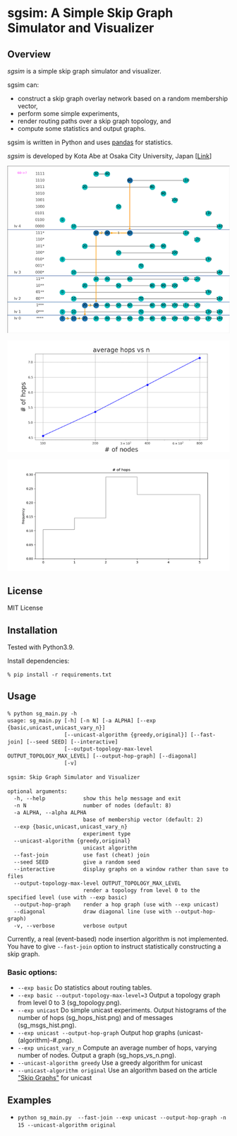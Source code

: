 # sgsim: A Simple Skip Graph Simulator and Visualizer

## Overview
*sgsim* is a simple skip graph simulator and visualizer.

sgsim can:

- construct a skip graph overlay network based on a random membership vector,
- perform some simple experiments, 
- render routing paths over a skip graph topology, and
- compute some statistics and output graphs.

sgsim is written in Python and uses [pandas](https://pandas.pydata.org/) for statistics.


*sgsim* is developed by Kota Abe at Osaka City University, Japan
[[Link](https://www.media.osaka-cu.ac.jp/~k-abe/)]

![Unicast Image](https://github.com/abelab/sgsim/raw/main/images/unicast.png)

![Graph](https://github.com/abelab/sgsim/raw/main/images/sg_hops_vs_n.png)

![Histogram](https://github.com/abelab/sgsim/raw/main/images/sg_hops_hist.png)

## License
MIT License

## Installation
Tested with Python3.9.

Install dependencies:
```
% pip install -r requirements.txt
```

## Usage
```
% python sg_main.py -h
usage: sg_main.py [-h] [-n N] [-a ALPHA] [--exp {basic,unicast,unicast_vary_n}]
                  [--unicast-algorithm {greedy,original}] [--fast-join] [--seed SEED] [--interactive]
                  [--output-topology-max-level OUTPUT_TOPOLOGY_MAX_LEVEL] [--output-hop-graph] [--diagonal]
                  [-v]

sgsim: Skip Graph Simulator and Visualizer

optional arguments:
  -h, --help            show this help message and exit
  -n N                  number of nodes (default: 8)
  -a ALPHA, --alpha ALPHA
                        base of membership vector (default: 2)
  --exp {basic,unicast,unicast_vary_n}
                        experiment type
  --unicast-algorithm {greedy,original}
                        unicast algorithm
  --fast-join           use fast (cheat) join
  --seed SEED           give a random seed
  --interactive         display graphs on a window rather than save to files
  --output-topology-max-level OUTPUT_TOPOLOGY_MAX_LEVEL
                        render a topology from level 0 to the specified level (use with --exp basic)
  --output-hop-graph    render a hop graph (use with --exp unicast)
  --diagonal            draw diagonal line (use with --output-hop-graph)
  -v, --verbose         verbose output
```

Currently, a real (event-based) node insertion algorithm is not implemented.  
You have to give `--fast-join` option to instruct statistically constructing a skip graph.

### Basic options:

- `--exp basic` Do statistics about routing tables.  
- `--exp basic --output-topology-max-level=3` Output a topology graph from level 0 to 3 (sg_topology.png).
- `--exp unicast` Do simple unicast experiments.  Output histograms of the number of hops (sg_hops_hist.png) and of messages (sg_msgs_hist.png).
- `--exp unicast --output-hop-graph` Output hop graphs (unicast-(algorithm)-#.png).
- `--exp unicast_vary_n` Compute an average number of hops, varying number of nodes.  Output a graph (sg_hops_vs_n.png). 
- `--unicast-algorithm greedy` Use a greedy algorithm for unicast
- `--unicast-algorithm original` Use an algorithm based on the article ["Skip Graphs"](https://dl.acm.org/doi/10.1145/1290672.1290674) for unicast

## Examples

- `python sg_main.py  --fast-join --exp unicast --output-hop-graph -n 15 --unicast-algorithm original`
